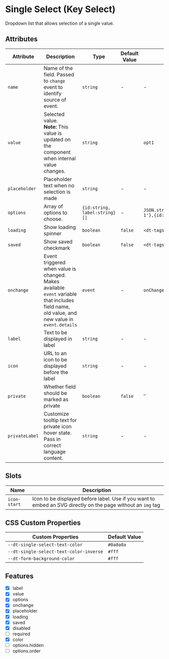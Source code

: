 # Single Select (Key Select)
Dropdown list that allows selection of a single value.

## Attributes
| Attribute | Description | Type | Default Value | Example Value | 
| --------- | ----------- | ---- | ------------- | ------------- |
| `name`    | Name of the field. Passed to `change` event to identify source of event. | `string` | - | - |
| `value`   | Selected value. <br> **Note:** This value is updated on the component when internal value changes. | `string` | | `opt1` |
| `placeholder` | Placeholder text when no selection is made | `string` | - | - |
| `options` | Array of options to choose. | `{id:string, label:string}[]` | - | `JSON.stringify([{id:'1',label:'Option 1'},{id:'2',label:'Option 2'}])` |
| `loading` | Show loading spinner | `boolean` | `false` | `<dt-tags loading>` |
| `saved`   | Show saved checkmark | `boolean` | `false` | `<dt-tags saved>` |
| `onchange` | Event triggered when value is changed. Makes available `event` variable that includes field name, old value, and new value in `event.details` | `event` | - | `onChange(event)` |
| `label`   | Text to be displayed in label | `string` | - | - |
| `icon`    | URL to an icon to be displayed before the label | `string` | - | - |
| `private` | Whether field should be marked as private | `boolean` | `false` | '<dt-label private>` |
| `privateLabel` | Customize tooltip text for private icon hover state. Pass in correct language content. | `string` | - | - |

## Slots

| Name | Description |
| ---- | ----------- |
| `icon-start` | Icon to be displayed before label. Use if you want to embed an SVG directly on the page without an `img` tag |

## CSS Custom Properties
| Custom Properties   | Default Value   |
|---------------------|-----------------|
| `--dt-single-select-text-color`  | `#0a0a0a`  |
| `--dt-single-select-text-color-inverse`   | `#fff`  |
| `--dt-form-background-color`  | `#fff` |

## Features
- [x] label
- [x] value
- [x] options
- [x] onchange
- [x] placeholder
- [x] loading
- [x] saved
- [x] disabled
- [ ] required
- [x] color
- [ ] options.hidden
- [ ] options.order
